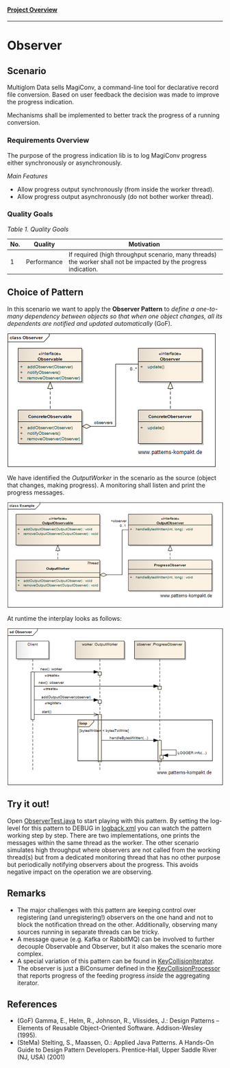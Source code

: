 #### [Project Overview](../../../../../../../README.md)
----

# Observer

## Scenario

Multiglom Data sells MagiConv, a command-line tool for declarative record file conversion. Based on user feedback the decision was made to improve the progress indication. 

Mechanisms shall be implemented to better track the progress of a running conversion.

### Requirements Overview

The purpose of the progress indication lib is to log MagiConv progress either synchronously or asynchronously.

_Main Features_

* Allow progress output synchronously (from inside the worker thread).
* Allow progress output asynchronously (do not bother worker thread).

### Quality Goals

_Table 1. Quality Goals_

No.|Quality|Motivation
---|-------|----------
1|Performance|If required (high throughput scenario, many threads) the worker shall not be impacted by the progress indication.

## Choice of Pattern
In this scenario we want to apply the **Observer Pattern** to _define a one-to-many dependency between objects so that when one object changes, all its dependents are notified and updated automatically_ (GoF). 

![Test](../../../../../../../doc/patterns/images/observer_cn.png)

We have identified the _OutputWorker_ in the scenario as the source (object that changes, making progress). A monitoring shall listen and print the progress messages.

![Test](../../../../../../../doc/patterns/images/observer_cx.png)

At runtime the interplay looks as follows:

![Test](../../../../../../../doc/patterns/images/observer_dx.png)


## Try it out!

Open [ObserverTest.java](ObserverTest.java) to start playing with this pattern. By setting the log-level for this pattern to DEBUG in [logback.xml](../../../../../../../src/main/resources/logback.xml) you can watch the pattern working step by step. There are two implementations, one prints the messages within the same thread as the worker. The other scenario simulates high throughput where observers are not called from the working thread(s) but from a dedicated monitoring thread that has no other purpose but periodically notifying observers about the progress. This avoids negative impact on the operation we are observing.

## Remarks
* The major challenges with this pattern are keeping control over registering (and unregistering!) observers on the one hand and not to block the notification thread on the other. Additionally, observing many sources running in separate threads can be tricky.
* A message queue (e.g. Kafka or RabbitMQ) can be involved to further decouple Observable and Observer, but it also makes the scenario more complex.
* A special variation of this pattern can be found in [KeyCollisionIterator](../../../../../../../src/main/java/de/calamanari/pk/muhai/collider/KeyCollisionIterator.java). The observer is just a BiConsumer defined in the [KeyCollisionProcessor](../../../../../../../src/main/java/de/calamanari/pk/muhai/collider/KeyCollisionProcessor.java) that reports progress of the feeding progress _inside_ the aggregating iterator.

## References

* (GoF) Gamma, E., Helm, R., Johnson, R., Vlissides, J.: Design Patterns – Elements of Reusable Object-Oriented Software. Addison-Wesley (1995).
* (SteMa) Stelting, S., Maassen, O.: Applied Java Patterns. A Hands-On Guide to Design Pattern Developers. Prentice-Hall, Upper Saddle River (NJ, USA) (2001)
